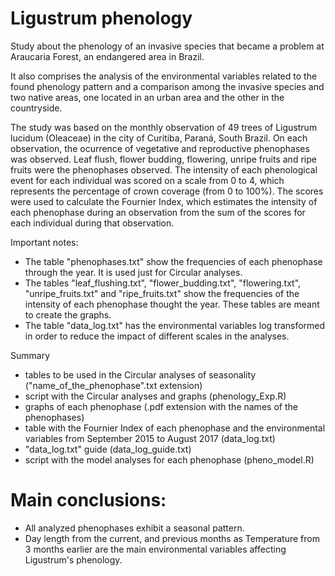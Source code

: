 # Ligustrum phenology
Study about the phenology of an invasive species that became a problem at Araucaria Forest, an endangered area in Brazil.

It also comprises the analysis of the environmental variables related to the found phenology pattern and a comparison among the invasive species and two native areas, one located in an urban area and the other in the countryside.   



The study was based on the monthly observation of 49 trees of Ligustrum lucidum (Oleaceae) in the city of Curitiba, Paraná, South Brazil. On each observation, the ocurrence of vegetative and reproductive phenophases was observed. Leaf flush, flower budding, flowering, unripe fruits and ripe fruits were the phenophases observed. The intensity of each phenological event for each individual was scored on a scale from 0 to 4, which represents the percentage of crown coverage (from 0 to 100%). The scores were used to calculate the Fournier Index, which estimates the intensity of each phenophase during an observation from the sum of the scores for each individual during that observation.


Important notes:
* The table "phenophases.txt" show the frequencies of each phenophase through the year. It is used just for Circular analyses.
* The tables "leaf_flushing.txt", "flower_budding.txt", "flowering.txt", "unripe_fruits.txt" and "ripe_fruits.txt" show the frequencies of the intensity of each phenophase thought the year. These tables are meant to create the graphs.
* The table "data_log.txt" has the environmental variables log transformed in order to reduce the impact of different scales in the analyses.

Summary
  - tables to be used in the Circular analyses of seasonality ("name_of_the_phenophase".txt extension)
  - script with the Circular analyses and graphs (phenology_Exp.R)
  - graphs of each phenophase (.pdf extension with the names of the phenophases)
  - table with the Fournier Index of each phenophase and the environmental variables from September 2015 to August 2017 (data_log.txt)
  - "data_log.txt" guide (data_log_guide.txt)
  - script with the model analyses for each phenophase (pheno_model.R)

# Main conclusions:
  * All analyzed phenophases exhibit a seasonal pattern.
  * Day length from the current, and previous months as Temperature from 3 months earlier are the main environmental variables affecting Ligustrum's phenology.
